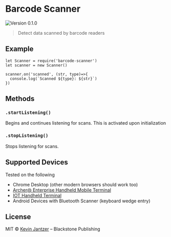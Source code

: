 # Barcode Scanner

![Version 0.1.0](https://img.shields.io/badge/Version-0.1.0-blue.svg)

> Detect data scanned by barcode readers

## Example

```
let Scanner = require('barcode-scanner')
let scanner = new Scanner()

scanner.on('scanned', (str, type)=>{
  console.log(`Scanned ${type}: ${str}`)
})
```

## Methods

### `.startListening()`

Begins and continues listening for scans. This is activated upon initialization

### `.stopListening()`

Stops listening for scans.

## Supported Devices

Tested on the following

- Chrome Desktop (other modern browsers should work too)
- [Archer@ Enterprise Handheld Mobile Terminal](https://www.amazon.com/dp/B078NRJGNW)
- [IOT Handheld Terminal](https://www.amazon.com/dp/B0774XWRGV)
- Android Devices with Bluetooth Scanner (keyboard wedge entry)

## License

MIT © [Kevin Jantzer](https://twitter.com/kjantzer) – Blackstone Publishing
